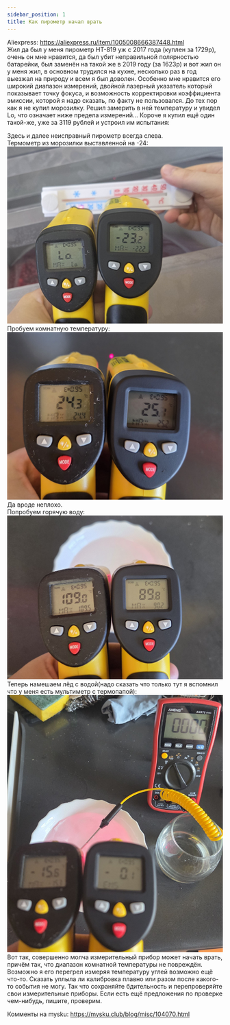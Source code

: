 ```yaml
---
sidebar_position: 1
title: Как пирометр начал врать
---
```

Aliexpress: https://aliexpress.ru/item/1005008666387448.html  
Жил да был у меня пирометр HT-819 уж с 2017 года (куплен за 1729р), очень он мне нравится, да был убит неправильной полярностью батарейки, был заменён на такой же в 2019 году (за 1623р) и вот жил он у меня жил, в основном трудился на кухне, несколько раз в год выезжал на природу и всем я был доволен. Особенно мне нравится его широкий диапазон измерений, двойной лазерный указатель который показывает точку фокуса, и возможность корректировки коэффициента эмиссии, которой я надо сказать, по факту не пользовался. До тех пор как я не купил морозилку. Решил замерить в ней температуру и увидел Lo, что означает ниже предела измерений… Короче я купил ещё один такой-же, уже за 3119 рублей и устроил им испытания:

Здесь и далее неисправный пирометр всегда слева.  
Термометр из морозилки выставленной на -24:  
![-23](pyrometer/20250817_122857.jpg)
Пробуем комнатную температуру:  
![25](pyrometer/20250817_122333.jpg)
Да вроде неплохо.  
Попробуем горячую воду:  
![89](pyrometer/20250817_123054.jpg)
Теперь намешаем лёд с водой(надо сказать что только тут я вспомнил что у меня есть мультиметр с термопапой):  
![89](pyrometer/20250817_165227.jpg)
Вот так, совершенно молча измерительный прибор может начать врать, причём так, что диапазон комнатной температуры не повреждён. Возможно я его перегрел измеряя температуру углей возможно ещё что-то. Сказать уплыла ли калибровка плавно или разом после какого-то события не могу. Так что сохраняйте бдительность и перепроверяйте свои измерительные приборы. Если есть ещё предложения по проверке чем-нибудь, пишите, проверим.  

Комменты на mysku: https://mysku.club/blog/misc/104070.html